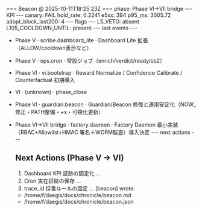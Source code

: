 === Beacon @ 2025-10-11T18:25:23Z ===
phase: Phase VI→VII bridge
--- KPI ---
canary: FAIL
hold_rate: 0.2241
e5xx: 394
p95_ms: 3005.72
adopt_block_last200: 4
--- flags ---
L5_VETO: absent
L105_COOLDOWN_UNTIL: present
--- last events ---
- Phase V · scribe.dashboard_lite · Dashboard Lite 拡張（ALLOW/cooldown表示など）
- Phase V · ops.cron · 常設ジョブ（enrich/verdict/ready/sb2）
- Phase VI · vi.bootstrap · Reward Normalize / Confidence Calibrate / Counterfactual 初期導入
- VI · (unknown) · phase_close
- Phase VI · guardian.beacon · Guardian/Beacon 修復と運用安定化（NOW_修正・PATH整備・+x・可視化更新）
- Phase VI→VII bridge · factory.daemon · Factory Daemon 最小実装（RBAC+Allowlist+HMAC 署名＋WORM監査）導入決定
--- next actions ---
  ## Next Actions (Phase V → VI)
  
  1) Dashboard KPI 証跡の固定化 …
  2) Cron 実在証跡の保存 …
  3) trace_id 採番ルールの固定 …
[beacon] wrote:
  - /home/f/daegis/docs/chronicle/beacon.md
  - /home/f/daegis/docs/chronicle/beacon.json
